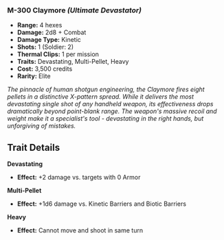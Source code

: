 ### M-300 Claymore *(Ultimate Devastator)*
- **Range:** 4 hexes
- **Damage:** 2d8 + Combat
- **Damage Type:** Kinetic
- **Shots:** 1 (Soldier: 2)
- **Thermal Clips:** 1 per mission
- **Traits:** Devastating, Multi-Pellet, Heavy
- **Cost:** 3,500 credits
- **Rarity:** Elite

*The pinnacle of human shotgun engineering, the Claymore fires eight pellets in a distinctive X-pattern spread. While it delivers the most devastating single shot of any handheld weapon, its effectiveness drops dramatically beyond point-blank range. The weapon's massive recoil and weight make it a specialist's tool - devastating in the right hands, but unforgiving of mistakes.*

## Trait Details

**Devastating**
- **Effect:** +2 damage vs. targets with 0 Armor

**Multi-Pellet**
- **Effect:** +1d6 damage vs. Kinetic Barriers and Biotic Barriers

**Heavy**
- **Effect:** Cannot move and shoot in same turn